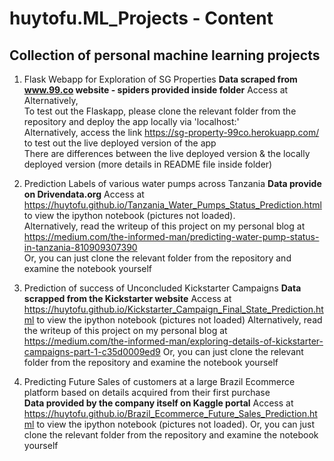 # huytofu.ML_Projects - Content

## Collection of personal machine learning projects

1. Flask Webapp for Exploration of SG Properties 
**Data scraped from www.99.co website - spiders provided inside folder**
Access at   
Alternatively,   
To test out the Flaskapp, please clone the relevant folder from the repository and deploy the app locally via 'localhost:'  
Alternatively, access the link https://sg-property-99co.herokuapp.com/ to test out the live deployed version of the app  
There are differences between the live deployed version & the locally deployed version (more details in README file inside folder)  

2. Prediction Labels of various water pumps across Tanzania
**Data provide on Drivendata.org**
Access at https://huytofu.github.io/Tanzania_Water_Pumps_Status_Prediction.html to view the ipython notebook (pictures not loaded).  
Alternatively, read the writeup of this project on my personal blog at https://medium.com/the-informed-man/predicting-water-pump-status-in-tanzania-810909307390   
Or, you can just clone the relevant folder from the repository and examine the notebook yourself  

3. Prediction of success of Unconcluded Kickstarter Campaigns
**Data scrapped from the Kickstarter website**
Access at https://huytofu.github.io/Kickstarter_Campaign_Final_State_Prediction.html to view the ipython notebook (pictures not loaded)
Alternatively, read the writeup of this project on my personal blog at https://medium.com/the-informed-man/exploring-details-of-kickstarter-campaigns-part-1-c35d0009ed9 
Or, you can just clone the relevant folder from the repository and examine the notebook yourself

4. Predicting Future Sales of customers at a large Brazil Ecommerce platform based on details acquired from their first purchase   
**Data provided by the company itself on Kaggle portal**
Access at https://huytofu.github.io/Brazil_Ecommerce_Future_Sales_Prediction.html to view the ipython notebook (pictures not loaded). 
Or, you can just clone the relevant folder from the repository and examine the notebook yourself

